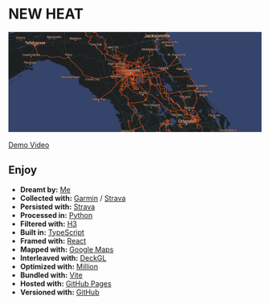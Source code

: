 # NEW HEAT

<img width="1172" alt="A screenshot of " src="assets/snippet.png">

[Demo Video](https://www.instagram.com/p/C9C47Zhs2Af/)

## Enjoy

- **Dreamt by:** [Me](https://github.com/charlieforward9)
- **Collected with:** [Garmin](https://www.garmin.com) / [Strava](https://www.strava.com/athletes/45046621)
- **Persisted with:** [Strava](https://www.strava.com/athletes/45046621)
- **Processed in:** [Python](https://www.python.org)
- **Filtered with:** [H3](https://h3geo.org)
- **Built in:** [TypeScript](https://www.typescriptlang.org)
- **Framed with:** [React](https://reactjs.org)
- **Mapped with:** [Google Maps](https://maps.google.com)
- **Interleaved with:** [DeckGL](https://deck.gl)
- **Optimized with:** [Million](https://million.dev)
- **Bundled with:** [Vite](https://vitejs.dev)
- **Hosted with:** [GitHub Pages](https://pages.github.com)
- **Versioned with:** [GitHub](https://github.com/charlieforward9/NEW_HEAT)
